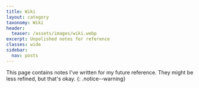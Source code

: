 ```yaml
---
title: Wiki
layout: category
taxonomy: Wiki
header:
  teaser: /assets/images/wiki.webp
excerpt: Unpolished notes for reference
classes: wide
sidebar:
  nav: posts
---
```

This page contains notes I've written for my future reference. They might be less refined, but that's okay.
{: .notice--warning}
